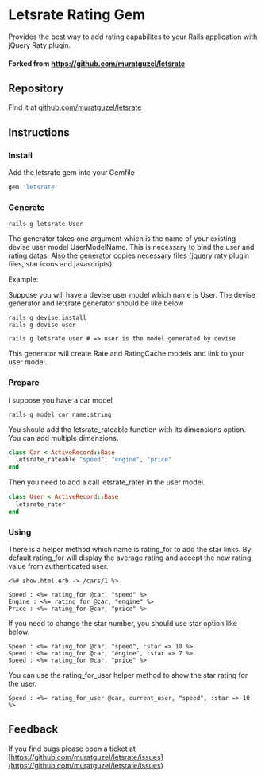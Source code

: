 # Letsrate Rating Gem

Provides the best way to add rating capabilites to your Rails application with jQuery Raty plugin.

#### Forked from https://github.com/muratguzel/letsrate

## Repository

Find it at [github.com/muratguzel/letsrate](https://github.com/muratguzel/letsrate)

## Instructions

### Install

Add the letsrate gem into your Gemfile

```ruby
gem 'letsrate'
```

### Generate

```
rails g letsrate User
```

The generator takes one argument which is the name of your existing devise user model UserModelName. This is necessary to bind the user and rating datas.
Also the generator copies necessary files (jquery raty plugin files, star icons and javascripts)

Example:

Suppose you will have a devise user model which name is User. The devise generator and letsrate generator should be like below

```
rails g devise:install
rails g devise user

rails g letsrate user # => user is the model generated by devise
```

This generator will create Rate and RatingCache models and link to your user model.

### Prepare

I suppose you have a car model

```
rails g model car name:string
```

You should add the letsrate_rateable function with its dimensions option. You can add multiple dimensions.

```ruby
class Car < ActiveRecord::Base
  letsrate_rateable "speed", "engine", "price"
end
```

Then you need to add a call letsrate_rater in the user model.

```ruby
class User < ActiveRecord::Base
  letsrate_rater
end
```

### Using

There is a helper method which name is rating_for to add the star links. By default rating_for will display the average rating and accept the
new rating value from authenticated user.

```erb
<%# show.html.erb -> /cars/1 %>

Speed : <%= rating_for @car, "speed" %>
Engine : <%= rating_for @car, "engine" %>
Price : <%= rating_for @car, "price" %>
```

If you need to change the star number, you should use star option like below.

```erb
Speed : <%= rating_for @car, "speed", :star => 10 %>
Speed : <%= rating_for @car, "engine", :star => 7 %>
Speed : <%= rating_for @car, "price" %>
```

You can use the rating_for_user helper method to show the star rating for the user.

```erb
Speed : <%= rating_for_user @car, current_user, "speed", :star => 10 %>
```


## Feedback
If you find bugs please open a ticket at [https://github.com/muratguzel/letsrate/issues](https://github.com/muratguzel/letsrate/issues)
